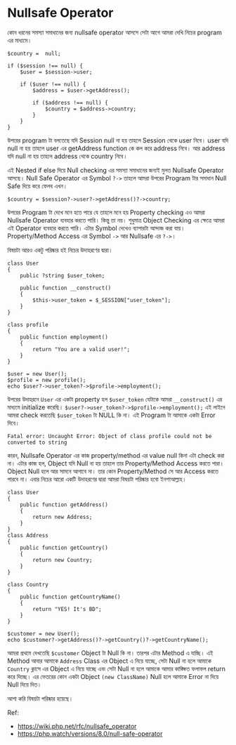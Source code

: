 
# Nullsafe Operator

কোন ধরনের সমস্যা সমাধানের জন্য nullsafe operator আসসে সেটা আগে আমরা দেখি নিচের program এর মাধ্যমে।

```
$country =  null;
 
if ($session !== null) {
    $user = $session->user;
 
    if ($user !== null) {
        $address = $user->getAddress();
 
        if ($address !== null) {
            $country = $address->country;
        }
    }
}
```

উপরের program টা বলতেছে যদি Session null না হয় তাহলে Session থেকে user নিবে। user যদি null না হয় তাহলে user এর getAddress function কে কল করে address নিবে। আর address যদি null না হয় তাহলে address থেকে country নিবে। 

এই Nested if else দিয়ে Null checking এর সমস্যা সমাধানের জন্যই মুলত Nullsafe Operator আসছে। Null Safe Operator এর Symbol `?->` তাহলে আমরা উপরের Program টার সমাধান Null Safe দিয়ে করে ফেলব এখন। 

```
$country = $session?->user?->getAddress()?->country;
```

উপরের Program টা দেখে মনে হতে পারে যে তাহলে মনে হয় Property checking এও আমরা Nullsafe Operator ব্যবহার করতে পারি। কিন্তু তা নয়। শুধুমাত্র Object Checking এর ক্ষেত্রে আমরা এই Operator ব্যবহার করতে পারি। এটার Symbol দেখেও ব্যাপারটা আন্দাজ করা যায়। Property/Method Access এর Symbol `->` আর Nullsafe এর `?->`।

বিষয়টা আরও একটু পরিষ্কার হই নিচের উদাহরণের দ্বারা। 

```
class User 
{
    public ?string $user_token;

    public function __construct()
    {
        $this->user_token = $_SESSION["user_token"];
    }
}

class profile
{
    public function employment() 
    {
        return "You are a valid user!";
    }
}

$user = new User();
$profile = new profile();
echo $user?->user_token?->$profile->employment();
```

উপরের উদাহরনে `User` এর একটা property হল `$user_token` যেটাকে আমরা `__construct()` এর মাধ্যমে initialize করেছি। `$user?->user_token?->$profile->employment();` এই লাইনে আমরা check করতেছি `$user_token` টা NULL কি না। এই Program টা আমাকে একটা Error দিবে। 

```
Fatal error: Uncaught Error: Object of class profile could not be converted to string
```

কারন, Nullsafe Operator এর কাজ property/method এর value null কিনা এটা check করা না। এটার কাজ হল, Object যদি Null না হয় তাহলে তার Property/Method Access করতে পারা। Object Null হলে আর সামনে আগাবে না। তার কোন Property/Method সে আর Access করতে পারবে না। এবার নিচের আরো একটি উদাহরণের দ্বারা আমরা বিষয়টা পরিষ্কার হবো ইনশাআল্লাহ। 

```
class User 
{
    public function getAddress() 
    {
        return new Address;
    }
}
class Address 
{
    public function getCountry()
    {
        return new Country;
    }
}

class Country 
{
    public function getCountryName()
    {
        return "YES! It's BD";
    }
}

$customer = new User();
echo $customer?->getAddress()?->getCountry()?->getCountryName();
```

আমরা প্রথমে দেখতেছি `$customer` Object টা Null কি না। তারপর এটার Method এ যাচ্ছি। এই Method আবার আমাকে `Address` Class এর Object এ নিয়ে যাচ্ছে, সেটা Null না হলে আমাকে `Country` ক্লাসে এর Object এ নিয়ে যাচ্ছে এবং সেটা Null না হলে আমাকে আমার কাঙ্ক্ষিত ফলাফল return করে দিচ্ছে। এর ভেতরের কোন একটা Object `(new ClassName)` Null হলে আমাকে Error না দিয়ে Null দিয়ে দিত। 


আশা করি বিষয়টা পরিষ্কার হয়েছে। 

Ref: 
* https://wiki.php.net/rfc/nullsafe_operator
* https://php.watch/versions/8.0/null-safe-operator
